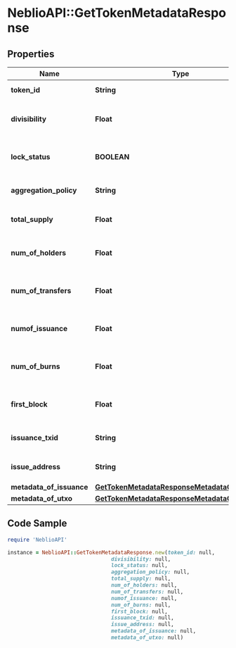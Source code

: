 # NeblioAPI::GetTokenMetadataResponse

## Properties
Name | Type | Description | Notes
------------ | ------------- | ------------- | -------------
**token_id** | **String** | ID of the token | [optional] 
**divisibility** | **Float** | Decimal places the token is divisible to | [optional] 
**lock_status** | **BOOLEAN** | Whether issuance of more tokens is locked | [optional] 
**aggregation_policy** | **String** | Whether the tokens are aggregatable | [optional] 
**total_supply** | **Float** | Total number of tokens in supply | [optional] 
**num_of_holders** | **Float** | Total number of addresses this token is held at | [optional] 
**num_of_transfers** | **Float** | Total number of transactions of this token | [optional] 
**numof_issuance** | **Float** | Total number of times this token has been issued | [optional] 
**num_of_burns** | **Float** | Number of times tokens have been burned | [optional] 
**first_block** | **Float** | Block number token was issued in | [optional] 
**issuance_txid** | **String** | TXID the token was issued with | [optional] 
**issue_address** | **String** | Address that issued the tokens | [optional] 
**metadata_of_issuance** | [**GetTokenMetadataResponseMetadataOfIssuance**](GetTokenMetadataResponseMetadataOfIssuance.md) |  | [optional] 
**metadata_of_utxo** | [**GetTokenMetadataResponseMetadataOfIssuance**](GetTokenMetadataResponseMetadataOfIssuance.md) |  | [optional] 

## Code Sample

```ruby
require 'NeblioAPI'

instance = NeblioAPI::GetTokenMetadataResponse.new(token_id: null,
                                 divisibility: null,
                                 lock_status: null,
                                 aggregation_policy: null,
                                 total_supply: null,
                                 num_of_holders: null,
                                 num_of_transfers: null,
                                 numof_issuance: null,
                                 num_of_burns: null,
                                 first_block: null,
                                 issuance_txid: null,
                                 issue_address: null,
                                 metadata_of_issuance: null,
                                 metadata_of_utxo: null)
```


